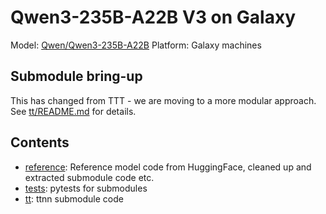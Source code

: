 # Qwen3-235B-A22B  V3 on Galaxy

Model: [Qwen/Qwen3-235B-A22B](https://huggingface.co/Qwen/Qwen3-235B-A22B)
Platform: Galaxy machines

## Submodule bring-up

This has changed from TTT - we are moving to a more modular approach. See [tt/README.md](./tt/README.md) for details.

## Contents

- [reference](./reference): Reference model code from HuggingFace, cleaned up and extracted submodule code etc.
- [tests](./tests): pytests for submodules
- [tt](./tt): ttnn submodule code
